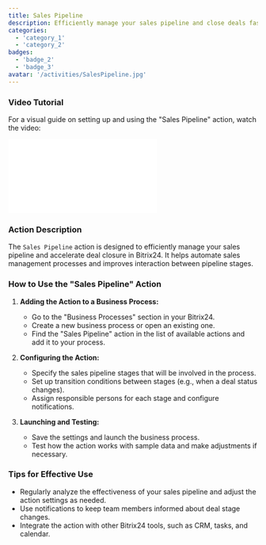 ```yaml
---
title: Sales Pipeline
description: Efficiently manage your sales pipeline and close deals faster.
categories:
  - 'category_1'
  - 'category_2'
badges:
  - 'badge_2'
  - 'badge_3'
avatar: '/activities/SalesPipeline.jpg'
---
```


### Video Tutorial

For a visual guide on setting up and using the "Sales Pipeline" action, watch the video:

<iframe
  class="aspect-video w-full mb-2 "
  src="//www.youtube.com/embed/OyzJd8BcTfY?feature=oembed&rel=0"
  frameborder="0"
  allow="accelerometer; autoplay; encrypted-media; gyroscope; picture-in-picture"
  allowfullscreen>
</iframe>

### Action Description

The `Sales Pipeline` action is designed to efficiently manage your sales pipeline and accelerate deal closure in Bitrix24. It helps automate sales management processes and improves interaction between pipeline stages.

### How to Use the "Sales Pipeline" Action

1. **Adding the Action to a Business Process:**
	- Go to the "Business Processes" section in your Bitrix24.
	- Create a new business process or open an existing one.
	- Find the "Sales Pipeline" action in the list of available actions and add it to your process.

2. **Configuring the Action:**
	- Specify the sales pipeline stages that will be involved in the process.
	- Set up transition conditions between stages (e.g., when a deal status changes).
	- Assign responsible persons for each stage and configure notifications.

3. **Launching and Testing:**
	- Save the settings and launch the business process.
	- Test how the action works with sample data and make adjustments if necessary.

### Tips for Effective Use

- Regularly analyze the effectiveness of your sales pipeline and adjust the action settings as needed.
- Use notifications to keep team members informed about deal stage changes.
- Integrate the action with other Bitrix24 tools, such as CRM, tasks, and calendar.
